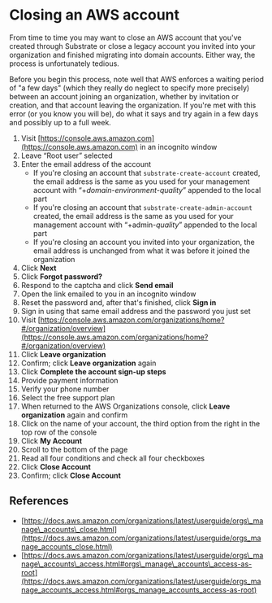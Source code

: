 # Closing an AWS account

From time to time you may want to close an AWS account that you've created through Substrate or close a legacy account you invited into your organization and finished migrating into domain accounts. Either way, the process is unfortunately tedious.

Before you begin this process, note well that AWS enforces a waiting period of "a few days" (which they really do neglect to specify more precisely) between an account joining an organization, whether by invitation or creation, and that account leaving the organization. If you're met with this error (or you know you will be), do what it says and try again in a few days and possibly up to a full week.

1. Visit [https://console.aws.amazon.com](https://console.aws.amazon.com) in an incognito window
2. Leave &ldquo;Root user&rdquo; selected
3. Enter the email address of the account
    - If you're closing an account that `substrate-create-account` created, the email address is the same as you used for your management account with &ldquo;+_domain_-_environment_-_quality_&rdquo; appended to the local part
    - If you're closing an account that `substrate-create-admin-account` created, the email address is the same as you used for your management account with &ldquo;+admin-_quality_&rdquo; appended to the local part
    - If you're closing an account you invited into your organization, the email address is unchanged from what it was before it joined the organization
4. Click **Next**
5. Click **Forgot password?**
6. Respond to the captcha and click **Send email**
7. Open the link emailed to you in an incognito window
8. Reset the password and, after that's finished, click **Sign in**
9. Sign in using that same email address and the password you just set
10. Visit [https://console.aws.amazon.com/organizations/home?#/organization/overview](https://console.aws.amazon.com/organizations/home?#/organization/overview)
11. Click **Leave organization**
12. Confirm; click **Leave organization** again
13. Click **Complete the account sign-up steps**
14. Provide payment information
15. Verify your phone number
16. Select the free support plan
17. When returned to the AWS Organizations console, click **Leave organization** again and confirm
18. Click on the name of your account, the third option from the right in the top row of the console
19. Click **My Account**
20. Scroll to the bottom of the page
21. Read all four conditions and check all four checkboxes
22. Click **Close Account**
23. Confirm; click **Close Account**

## References

- [https://docs.aws.amazon.com/organizations/latest/userguide/orgs\_manage\_accounts\_close.html](https://docs.aws.amazon.com/organizations/latest/userguide/orgs_manage_accounts_close.html)
- [https://docs.aws.amazon.com/organizations/latest/userguide/orgs\_manage\_accounts\_access.html#orgs\_manage\_accounts\_access-as-root](https://docs.aws.amazon.com/organizations/latest/userguide/orgs_manage_accounts_access.html#orgs_manage_accounts_access-as-root)
